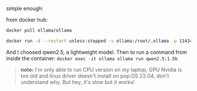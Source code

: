 simple enough: 

from docker hub:

```bash
docker pull ollama/ollama

docker run -d --restart unless-stopped -v ollama:/root/.ollama -p 11434:11434 --name ollama-cpu ollama/ollama
```

And I choosed qwen2.5, a lightweight model.
Then to run a command from inside the container:
`docker exec -it ollama ollama run qwen2.5:1.5b`

> **note:** I'm only able to run CPU version on my laptop, GPU Nvidia is too old and linux driver doesn't install on pop.OS 22.04, don't understand why.
But hey, it's slow but it works!
